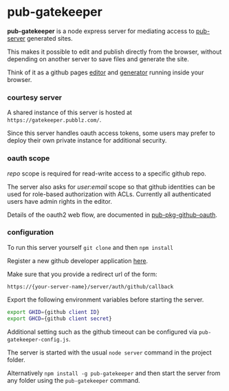 # pub-gatekeeper

**pub-gatekeeper** is a node express server for mediating access to [pub-server](https://github.com/jldec/pub-server) generated sites.

This makes it possible to edit and publish directly from the browser, without depending on another server to save files and generate the site.

Think of it as a github pages [editor](https://github.com/jldec/pub-pkg-editor) and [generator](https://github.com/jldec/pub-generator) running inside your browser.

### courtesy server
A shared instance of this server is hosted at `https://gatekeeper.pubblz.com/`.

Since this server handles oauth access tokens, some users may prefer to deploy their own private instance for additional security.

### oauth scope
*repo* scope is required for read-write access to a specific github repo.

The server also asks for *user:email* scope so that github identities can be used for role-based authorization with ACLs. Currently all authenticated users have admin rights in the editor.

Details of the oauth2 web flow, are documented in  [pub-pkg-github-oauth](https://github.com/jldec/pub-pkg-github-oauth).


### configuration
To run this server yourself `git clone` and then `npm install`

Register a new github developer application [here](https://github.com/settings/applications/new).

Make sure that you provide a redirect url of the form:
```
https://{your-server-name}/server/auth/github/callback
```
Export the following environment variables before starting the server.

```sh
export GHID={github client ID}
export GHCD={github client secret}
```

Additional setting such as the github timeout can be configured via `pub-gatekeeper-config.js`.

The server is started with the usual `node server` command in the project folder.

Alternatively `npm install -g pub-gatekeeper` and then start the server from any folder using the `pub-gatekeeper` command.
